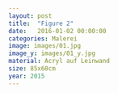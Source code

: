 ```yaml
---
layout: post
title:  "Figure 2"
date:   2016-01-02 00:00:00
categories: Malerei
image: images/01.jpg
image_y: images/01_y.jpg
material: Acryl auf Leinwand
size: 85x60cm
year: 2015
---
```

